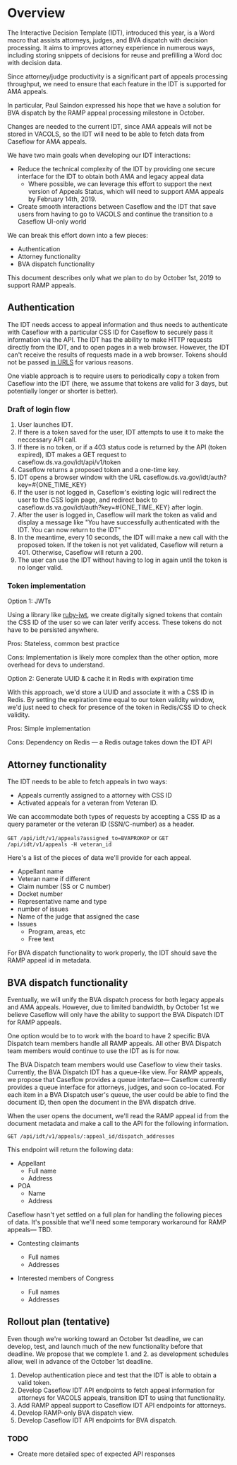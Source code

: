 # Overview

The Interactive Decision Template (IDT), introduced this year, is a Word macro that assists attorneys, judges, and BVA dispatch with decision processing. It aims to improves attorney experience in numerous ways, including storing snippets of decisions for reuse and prefilling a Word doc with decision data.

Since attorney/judge productivity is a significant part of appeals processing throughput, we need to ensure that each feature in the IDT is supported for AMA appeals.

In particular, Paul Saindon expressed his hope that we have a solution for BVA dispatch by the RAMP appeal processing milestone in October.

Changes are needed to the current IDT, since AMA appeals will not be stored in VACOLS, so the IDT will need to be able to fetch data from Caseflow for AMA appeals.

We have two main goals when developing our IDT interactions:
- Reduce the technical complexity of the IDT by providing one secure interface for the IDT to obtain both AMA and legacy appeal data
	- Where possible, we can leverage this effort to support the next version of Appeals Status, which will need to support AMA appeals by February 14th, 2019.
- Create smooth interactions between Caseflow and the IDT that save users from having to go to VACOLS and continue the transition to a Caseflow UI-only world

We can break this effort down into a few pieces:

- Authentication
- Attorney functionality
- BVA dispatch functionality

This document describes only what we plan to do by October 1st, 2019 to support RAMP appeals.


## Authentication

The IDT needs access to appeal information and thus needs to authenticate with Caseflow with a particular CSS ID for Caseflow to securely pass it information via the API. The IDT has the ability to make HTTP requests directly from the IDT, and to open pages in a web browser. However, the IDT can't receive the results of requests made in a web browser. Tokens should not be passed [in URLS]( https://www.fullcontact.com/blog/never-put-secrets-urls-query-parameters/) for various reasons. 

One viable approach is to require users to periodically copy a token from Caseflow into the IDT (here, we assume that tokens are valid for 3 days, but potentially longer or shorter is better).

### Draft of login flow

1. User launches IDT. 
1. If there is a token saved for the user, IDT attempts to use it to make the neccessary API call.
1. If there is no token, or if a 403 status code is returned by the API (token expired), IDT makes a GET request to caseflow.ds.va.gov/idt/api/v1/token
1. Caseflow returns a proposed token and a one-time key.
1. IDT opens a browser window with the URL caseflow.ds.va.gov/idt/auth?key=#{ONE_TIME_KEY}
1. If the user is not logged in, Caseflow's existing logic will redirect the user to the CSS login page, and redirect back to caseflow.ds.va.gov/idt/auth?key=#{ONE_TIME_KEY} after login.
1. After the user is logged in, Caseflow will mark the token as valid and display a message like "You have successfully authenticated with the IDT. You can now return to the IDT"
1. In the meantime, every 10 seconds, the IDT will make a new call with the proposed token. If the token is not yet validated, Caseflow will return a 401. Otherwise, Caseflow will return a 200.
1. The user can use the IDT without having to log in again until the token is no longer valid.

### Token implementation

Option 1: JWTs

Using a library like [ruby-jwt](https://github.com/jwt/ruby-jwt), we create digitally signed tokens that contain the CSS ID of the user so we can later verify access. These tokens do not have to be persisted anywhere.

Pros: Stateless, common best practice

Cons: Implementation is likely more complex than the other option, more overhead for devs to understand. 

Option 2: Generate UUID & cache it in Redis with expiration time

With this approach, we'd store a UUID and associate it with a CSS ID in Redis. By setting the expiration time equal to our token validity window, we'd just need to check for presence of the token in Redis/CSS ID to check validity. 

Pros: Simple implementation

Cons: Dependency on Redis — a Redis outage takes down the IDT API

## Attorney functionality

The IDT needs to be able to fetch appeals in two ways: 
- Appeals currently assigned to a attorney with CSS ID
- Activated appeals for a veteran from Veteran ID.

We can accommodate both types of requests by accepting a CSS ID as a query parameter
or the veteran ID (SSN/C-number) as a header.

`GET /api/idt/v1/appeals?assigned_to=BVAPROKOP`
or 
`GET /api/idt/v1/appeals -H veteran_id`

Here's a list of the pieces of data we'll provide for each appeal.

- Appellant name
- Veteran name if different
- Claim number (SS or C number)
- Docket number
- Representative name and type 
- number of issues
- Name of the judge that assigned the case
- Issues
    - Program, areas, etc
    - Free text

For BVA dispatch functionality to work properly, the IDT should save the RAMP appeal id in metadata.

## BVA dispatch functionality

Eventually, we will unify the BVA dispatch process for both legacy appeals and AMA appeals. However, due to limited bandwidth, by October 1st we believe Caseflow will only have the ability to support the BVA Dispatch IDT for RAMP appeals.

One option would be to to work with the board to have 2 specific BVA Dispatch team members handle all RAMP appeals. All other BVA Dispatch team members would continue to use the IDT as is for now.

The BVA Dispatch team members would use Caseflow to view their tasks. Currently, the BVA Dispatch IDT has a queue-like view. For RAMP appeals, we propose that Caseflow provides a queue interface— Caseflow currently provides a queue interface for attorneys, judges, and soon co-located. For each item in a BVA Dispatch user's queue, the user could be able to find the document ID, then open the document in the BVA dispatch drive.

When the user opens the document, we'll read the RAMP appeal id from the document metadata and make a call to the API for the following information.

`GET /api/idt/v1/appeals/:appeal_id/dispatch_addresses`

This endpoint will return the following data:

- Appellant 
    - Full name
    - Address
- POA
    - Name
    - Address


Caseflow hasn't yet settled on a full plan for handling the following pieces of data. It's possible that we'll need some temporary workaround for RAMP appeals— TBD.

- Contesting claimants
	- Full names
	- Addresses

- Interested members of Congress
	- Full names
	- Addresses

## Rollout plan (tentative)

Even though we're working toward an October 1st deadline, we can develop, test, and launch much of the new functionality before that deadline. We propose that we complete 1. and 2. as development schedules allow, well in advance of the October 1st deadline.

1. Develop authentication piece and test that the IDT is able to obtain a valid token.
2. Develop Caseflow IDT API endpoints to fetch appeal information for attorneys for VACOLS appeals, transition IDT to using that functionality.
3. Add RAMP appeal support to Caseflow IDT API endpoints for attorneys.
4. Develop RAMP-only BVA dispatch view.
5. Develop Caseflow IDT API endpoints for BVA dispatch.

### TODO
- Create more detailed spec of expected API responses
